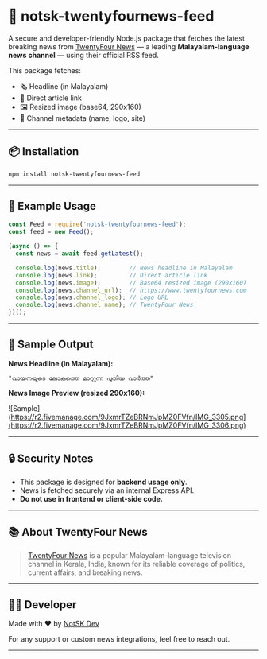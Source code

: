 # 📰 notsk-twentyfournews-feed

A secure and developer-friendly Node.js package that fetches the latest breaking news from [TwentyFour News](https://www.twentyfournews.com) — a leading **Malayalam-language news channel** — using their official RSS feed.

This package fetches:
- 🗞️ Headline (in Malayalam)
- 🔗 Direct article link
- 🖼️ Resized image (base64, 290x160)
- 📡 Channel metadata (name, logo, site)

---

## 📦 Installation

```bash
npm install notsk-twentyfournews-feed
```

---

## 🧪 Example Usage

```js
const Feed = require('notsk-twentyfournews-feed');
const feed = new Feed();

(async () => {
  const news = await feed.getLatest();

  console.log(news.title);        // News headline in Malayalam
  console.log(news.link);         // Direct article link
  console.log(news.image);        // Base64 resized image (290x160)
  console.log(news.channel_url);  // https://www.twentyfournews.com
  console.log(news.channel_logo); // Logo URL
  console.log(news.channel_name); // TwentyFour News
})();
```

---

## 📸 Sample Output

**News Headline (in Malayalam):**
```
"വായനയുടെ ലോകത്തെ മാറ്റുന്ന പുതിയ വാർത്ത"
```

**News Image Preview (resized 290x160):**

![Sample](https://r2.fivemanage.com/9JxmrTZeBRNmJpMZ0FVfn/IMG_3305.png](https://r2.fivemanage.com/9JxmrTZeBRNmJpMZ0FVfn/IMG_3306.png)

---

## 🔒 Security Notes

- This package is designed for **backend usage only**.
- News is fetched securely via an internal Express API.
- **Do not use in frontend or client-side code.**

---

## 📚 About TwentyFour News

> [TwentyFour News](https://www.twentyfournews.com) is a popular Malayalam-language television channel in Kerala, India, known for its reliable coverage of politics, current affairs, and breaking news.

---

## 👨‍💻 Developer

Made with ❤️ by [NotSK Dev](https://github.com/NotSKDev)

For any support or custom news integrations, feel free to reach out.

---
